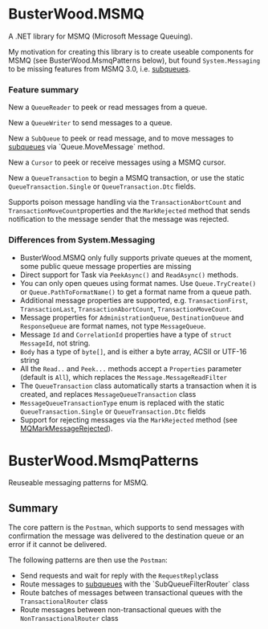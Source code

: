 # BusterWood.MSMQ

A .NET library for MSMQ (Microsoft Message Queuing).

My motivation for creating this library is to create useable components for MSMQ (see BusterWood.MsmqPatterns below), but found `System.Messaging` to be
missing features from MSMQ 3.0, i.e. [subqueues](https://msdn.microsoft.com/en-us/library/ms711414(v=vs.85).aspx).

### Feature summary

New a `QueueReader` to peek or read messages from a queue.

New a `QueueWriter` to send messages to a queue.

New a `SubQueue` to peek or read message, and to move messages to [subqueues](https://msdn.microsoft.com/en-us/library/ms711414(v=vs.85).aspx) via `Queue.MoveMessage` method.

New a `Cursor` to peek or receive messages using a MSMQ cursor.

New a `QueueTransaction` to begin a MSMQ transaction, or use the static `QueueTransaction.Single` or `QueueTransaction.Dtc` fields.

Supports poison message handling via the `TransactionAbortCount` and `TransactionMoveCount`properties and the `MarkRejected` method that sends notification to the message sender that the message was rejected.

### Differences from System.Messaging

* BusterWood.MSMQ only fully supports private queues at the moment, some public queue message properties are missing
* Direct support for Task via `PeekAsync()` and `ReadAsync()` methods.
* You can only open queues using format names.  Use `Queue.TryCreate()` or `Queue.PathToFormatName()` to get a format name from a queue path.
* Additional message properties are supported, e.g. `TransactionFirst`, `TransactionLast`, `TransactionAbortCount`, `TransactionMoveCount`.
* Message properties for `AdministrationQueue`, `DestinationQueue` and `ResponseQueue` are format names, not type `MessageQueue`.
* Message `Id` and `CorrelationId` properties have a type of `struct MessageId`, not string.
* `Body` has a type of `byte[]`, and is either a byte array, ACSII or UTF-16 string
* All the `Read..` and `Peek...` methods accept a `Properties` parameter (default is `All`), which replaces the `Message.MessageReadFilter` 
* The `QueueTransaction` class automatically starts a transaction when it is created, and replaces `MessageQueueTransaction` class
* `MessageQueueTransactionType` enum is replaced with the static `QueueTransaction.Single` or `QueueTransaction.Dtc` fields
* Support for rejecting messages via the `MarkRejected` method (see [MQMarkMessageRejected](https://msdn.microsoft.com/en-us/library/ms707071(v=vs.85).aspx)).

# BusterWood.MsmqPatterns

Reuseable messaging patterns for MSMQ.

## Summary

The core pattern is the `Postman`, which supports to send messages with confirmation the message was delivered to the destination queue or an error if it cannot be delivered.

The following patterns are then use the `Postman`:
* Send requests and wait for reply with the `RequestReply`class
* Route messages to [subqueues](https://msdn.microsoft.com/en-us/library/ms711414(v=vs.85).aspx) with the `SubQueueFilterRouter` class
* Route batches of messages between transactional queues with the `TransactionalRouter` class
* Route messages between non-transactional queues with the `NonTransactionalRouter` class

